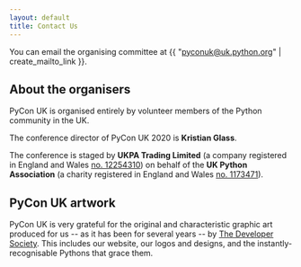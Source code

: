 ```yaml
---
layout: default
title: Contact Us
---
```


You can email the organising committee at {{ "pyconuk@uk.python.org" | create_mailto_link }}.

## About the organisers

PyCon UK is organised entirely by volunteer members of the Python community in the UK.

The conference director of PyCon UK 2020 is **Kristian Glass**.

The conference is staged by **UKPA Trading Limited** (a company registered in England and Wales <a href="https://beta.companieshouse.gov.uk/company/12254310">no.&nbsp;12254310</a>) on behalf of the **UK&nbsp;Python Association** (a charity registered in England and Wales <a href="https://beta.charitycommission.gov.uk/charity-details/?regid=1173471&subid=0">no.&nbsp;1173471</a>).

## PyCon UK artwork

PyCon UK is very grateful for the original and characteristic graphic art produced for us -- as it has been for several years -- by [The Developer Society](https://www.dev.ngo). This includes our website, our logos and designs, and the instantly-recognisable Pythons that grace them.
